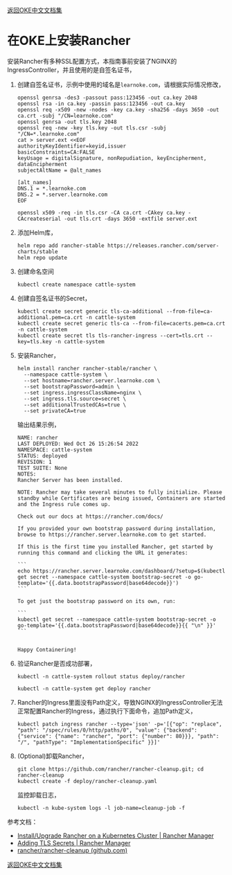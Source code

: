 [返回OKE中文文档集](../README.md)

# 在OKE上安装Rancher

安装Rancher有多种SSL配置方式，本指南事前安装了NGINX的IngressController，并且使用的是自签名证书，

1. 创建自签名证书，示例中使用的域名是`learnoke.com`，请根据实际情况修改，

   ```
   openssl genrsa -des3 -passout pass:123456 -out ca.key 2048
   openssl rsa -in ca.key -passin pass:123456 -out ca.key
   openssl req -x509 -new -nodes -key ca.key -sha256 -days 3650 -out ca.crt -subj "/CN=learnoke.com"
   openssl genrsa -out tls.key 2048
   openssl req -new -key tls.key -out tls.csr -subj "/CN=*.learnoke.com"
   cat > server.ext <<EOF
   authorityKeyIdentifier=keyid,issuer
   basicConstraints=CA:FALSE
   keyUsage = digitalSignature, nonRepudiation, keyEncipherment, dataEncipherment
   subjectAltName = @alt_names
   
   [alt_names]
   DNS.1 = *.learnoke.com
   DNS.2 = *.server.learnoke.com
   EOF
   
   openssl x509 -req -in tls.csr -CA ca.crt -CAkey ca.key -CAcreateserial -out tls.crt -days 3650 -extfile server.ext
   ```

2. 添加Helm库，

   ```
   helm repo add rancher-stable https://releases.rancher.com/server-charts/stable
   helm repo update
   ```

3. 创建命名空间

   ```
   kubectl create namespace cattle-system
   ```

4. 创建自签名证书的Secret，

   ```
   kubectl create secret generic tls-ca-additional --from-file=ca-additional.pem=ca.crt -n cattle-system
   kubectl create secret generic tls-ca --from-file=cacerts.pem=ca.crt -n cattle-system
   kubectl create secret tls tls-rancher-ingress --cert=tls.crt --key=tls.key -n cattle-system
   ```

5. 安装Rancher，

   ```
   helm install rancher rancher-stable/rancher \
     --namespace cattle-system \
     --set hostname=rancher.server.learnoke.com \
     --set bootstrapPassword=admin \
     --set ingress.ingressClassName=nginx \
     --set ingress.tls.source=secret \
     --set additionalTrustedCAs=true \
     --set privateCA=true
   ```

   输出结果示例，

   ````
   NAME: rancher
   LAST DEPLOYED: Wed Oct 26 15:26:54 2022
   NAMESPACE: cattle-system
   STATUS: deployed
   REVISION: 1
   TEST SUITE: None
   NOTES:
   Rancher Server has been installed.
   
   NOTE: Rancher may take several minutes to fully initialize. Please standby while Certificates are being issued, Containers are started and the Ingress rule comes up.
   
   Check out our docs at https://rancher.com/docs/
   
   If you provided your own bootstrap password during installation, browse to https://rancher.server.learnoke.com to get started.
   
   If this is the first time you installed Rancher, get started by running this command and clicking the URL it generates:
   
   ```
   echo https://rancher.server.learnoke.com/dashboard/?setup=$(kubectl get secret --namespace cattle-system bootstrap-secret -o go-template='{{.data.bootstrapPassword|base64decode}}')
   ```
   
   To get just the bootstrap password on its own, run:
   
   ```
   kubectl get secret --namespace cattle-system bootstrap-secret -o go-template='{{.data.bootstrapPassword|base64decode}}{{ "\n" }}'
   ```
   
   
   Happy Containering!
   ````

6. 验证Rancher是否成功部署，

   ```
   kubectl -n cattle-system rollout status deploy/rancher
   ```

   ```
   kubectl -n cattle-system get deploy rancher
   ```

7. Rancher的Ingress里面没有Path定义，导致NGINX的IngressController无法正常配置Rancher的Ingress，通过执行下面命令，追加Path定义，

   ```
   kubectl patch ingress rancher --type='json' -p='[{"op": "replace", "path": "/spec/rules/0/http/paths/0", "value": {"backend": {"service": {"name": "rancher", "port": {"number": 80}}}, "path": "/", "pathType": "ImplementationSpecific" }}]'
   ```

8. (Optional)卸载Rancher，

   ```
   git clone https://github.com/rancher/rancher-cleanup.git; cd rancher-cleanup
   kubectl create -f deploy/rancher-cleanup.yaml
   ```

   监控卸载日志，

   ```
   kubectl -n kube-system logs -l job-name=cleanup-job -f
   ```

   

参考文档：

- [Install/Upgrade Rancher on a Kubernetes Cluster | Rancher Manager](https://docs.ranchermanager.rancher.io/pages-for-subheaders/install-upgrade-on-a-kubernetes-cluster)
- [Adding TLS Secrets | Rancher Manager](https://docs.ranchermanager.rancher.io/getting-started/installation-and-upgrade/resources/add-tls-secrets)
- [rancher/rancher-cleanup (github.com)](https://github.com/rancher/rancher-cleanup)



[返回OKE中文文档集](../README.md)